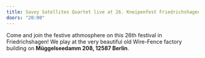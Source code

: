```yaml
---
title: Savoy Satellites Quartet live at 26. Kneipenfest Friedrichshagen
doors: "20:00"
---
```

Come and join the festive athmosphere on this 26th festival in Friedrichshagen! We play at the very beautiful old Wire-Fence factory building on **Müggelseedamm 208, 12587 Berlin**.